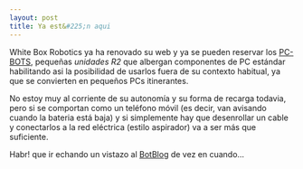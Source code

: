 ```yaml
---
layout: post
title: Ya est&#225;n aqui
---
```


White Box Robotics ya ha renovado su web y ya se pueden reservar los [PC-BOTS](http://www.whiteboxrobotics.com/2005/), peque&#241;as *unidades R2* que albergan componentes de PC est&#225;ndar habilitando asi la posibilidad de usarlos fuera de su contexto habitual, ya que se convierten en peque&#241;os PCs itinerantes.

No estoy muy al corriente de su autonom&#237;a y su forma de recarga todavia, pero si se comportan como un tel&#233;fono m&#243;vil (es decir, van avisando cuando la bateria est&#225; baja) y si simplemente hay que desenrollar un cable y conectarlos a la red el&#233;ctrica (estilo aspirador) va a ser m&#225;s que suficiente.

Habr! que ir echando un vistazo al [BotBlog](http://whiteboxrobotics.blogspot.com/) de vez en cuando...
